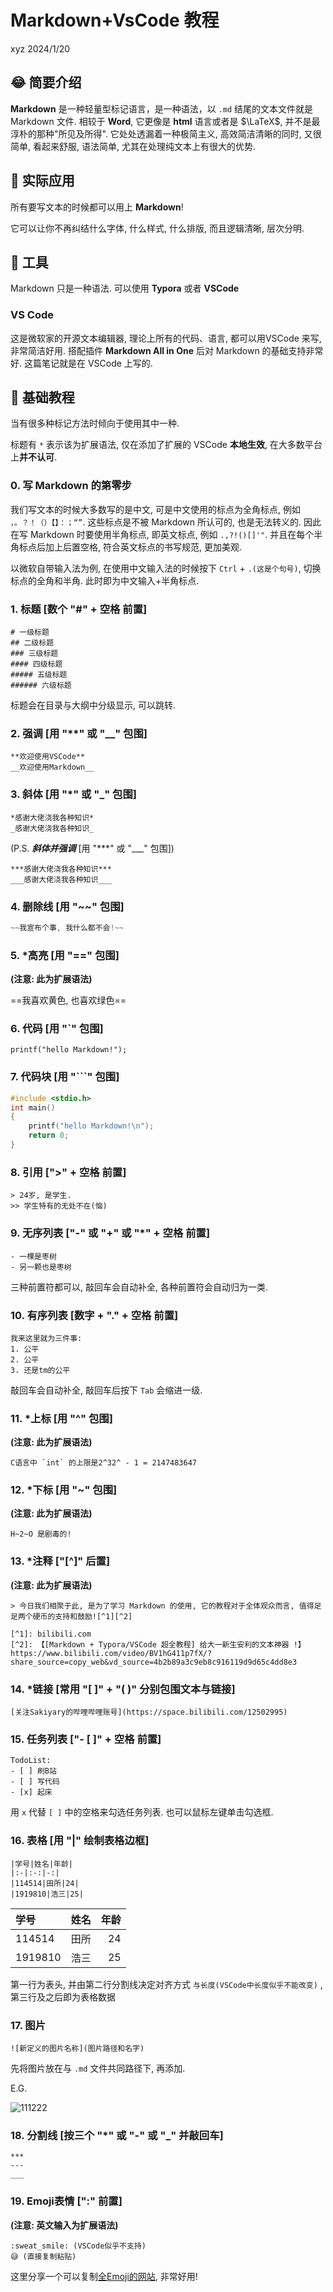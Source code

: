 # Markdown+VsCode 教程

xyz 2024/1/20

## 😂 简要介绍

**Markdown** 是一种轻量型标记语言，是一种语法，以 `.md` 结尾的文本文件就是 Markdown 文件. 相较于 **Word**, 它更像是 **html** 语言或者是 $\LaTeX$, 并不是最淳朴的那种"所见及所得". 它处处透漏着一种极简主义, 高效简洁清晰的同时, 又很简单, 看起来舒服, 语法简单, 尤其在处理纯文本上有很大的优势.

## 📐 实际应用

所有要写文本的时候都可以用上 **Markdown**!

它可以让你不再纠结什么字体, 什么样式, 什么排版, 而且逻辑清晰, 层次分明.

## 🍴 工具

Markdown 只是一种语法. 可以使用 **Typora** 或者 **VSCode**

### VS Code

这是微软家的开源文本编辑器, 理论上所有的代码、语言, 都可以用VSCode 来写, 非常简洁好用. 搭配插件 **Markdown All in One** 后对 Markdown 的基础支持非常好. 这篇笔记就是在 VSCode 上写的.

## 🍭 基础教程

当有很多种标记方法时倾向于使用其中一种.

标题有 `*` 表示该为扩展语法, 仅在添加了扩展的 VSCode **本地生效**, 在大多数平台上**并不认可**.

### 0. 写 Markdown 的第零步

我们写文本的时候大多数写的是中文, 可是中文使用的标点为全角标点, 例如 `，。？！（）【】：；“”`. 这些标点是不被 Markdown 所认可的, 也是无法转义的. 因此在写 Markdown 时要使用半角标点, 即英文标点, 例如 `.,?!()[]'"`. 并且在每个半角标点后加上后置空格, 符合英文标点的书写规范, 更加美观. 

以微软自带输入法为例, 在使用中文输入法的时候按下 `Ctrl` + `.(这是个句号)`, 切换标点的全角和半角. 此时即为中文输入+半角标点.

### 1. 标题 [数个 "#" + 空格 前置]

```
# 一级标题
## 二级标题
### 三级标题
#### 四级标题
##### 五级标题
###### 六级标题
```

标题会在目录与大纲中分级显示, 可以跳转. 

### 2. 强调 [用 "**" 或 "__" 包围]

```
**欢迎使用VSCode**
__欢迎使用Markdown__
```

### 3. 斜体 [用 "*" 或 "_" 包围]

```
*感谢大佬浇我各种知识*
_感谢大佬浇我各种知识_
```

(P.S. ***斜体并强调*** [用 "***" 或 "___" 包围])

```
***感谢大佬浇我各种知识***
___感谢大佬浇我各种知识___
```

### 4. 删除线 [用 "~~" 包围]

```C
~~我宣布个事, 我什么都不会!~~
```

### 5. *高亮 [用 "==" 包围]

**(注意: 此为扩展语法)**

==我喜欢黄色, 也喜欢绿色==

### 6. 代码 [用 "`" 包围]

`printf("hello Markdown!");`

### 7. 代码块 [用 "```" 包围]

```C
#include <stdio.h>
int main()
{
    printf("hello Markdown!\n");
    return 0;
}
```

### 8. 引用 [">" + 空格 前置]

```
> 24岁, 是学生.
>> 学生特有的无处不在(恼)
```

### 9. 无序列表 ["-" 或 "+" 或 "*" + 空格 前置]

```
- 一棵是枣树
- 另一颗也是枣树
```

三种前置符都可以, 敲回车会自动补全, 各种前置符会自动归为一类. 

### 10. 有序列表 [数字 + "." + 空格 前置]

```
我来这里就为三件事: 
1. 公平
2. 公平
3. 还是tm的公平
```

敲回车会自动补全, 敲回车后按下 `Tab` 会缩进一级. 

### 11. *上标 [用 "^" 包围]

**(注意: 此为扩展语法)**

```
C语言中 `int` 的上限是2^32^ - 1 = 2147483647
```

### 12. *下标 [用 "~" 包围]

**(注意: 此为扩展语法)**

```
H~2~O 是剧毒的!
```

### 13. *注释 ["[^]" 后置]

**(注意: 此为扩展语法)**

```
> 今日我们相聚于此, 是为了学习 Markdown 的使用, 它的教程对于全体观众而言, 值得足足两个硬币的支持和鼓励![^1][^2]

[^1]: bilibili.com
[^2]: 【[Markdown + Typora/VSCode 超全教程] 给大一新生安利的文本神器 !】 https://www.bilibili.com/video/BV1hG411p7fX/?share_source=copy_web&vd_source=4b2b89a3c9eb8c916119d9d65c4dd8e3
```

### 14. *链接 [常用 "[ ]" + "( )" 分别包围文本与链接]

```
[关注Sakiyary的哔哩哔哩账号](https://space.bilibili.com/12502995)
```

### 15. 任务列表 ["- [ ]" + 空格 前置]

```
TodoList:
- [ ] 刷B站
- [ ] 写代码
- [x] 起床
```

用 `x` 代替 `[ ]` 中的空格来勾选任务列表. 也可以鼠标左键单击勾选框. 

### 16. 表格 [用 "|" 绘制表格边框]

```
|学号|姓名|年龄|
|:-|:-:|-:|
|114514|田所|24|
|1919810|浩三|25|
```

|学号|姓名|年龄|
|:----|:---:|------:|
|114514|田所|24|
|1919810|浩三|25|

第一行为表头, 并由第二行分割线决定对齐方式 `与长度(VSCode中长度似乎不能改变)` , 第三行及之后即为表格数据

### 17. 图片

```
![新定义的图片名称](图片路径和名字)
```

先将图片放在与 `.md` 文件共同路径下, 再添加. 

E.G.

![111222](11.jpg)

### 18. 分割线 [按三个 "*" 或 "-" 或 "_" 并敲回车]

```
***
---
___
```

### 19. Emoji表情 [":" 前置]

**(注意: 英文输入为扩展语法)**

```
:sweat_smile: (VSCode似乎不支持)
😅 (直接复制粘贴)
```

这里分享一个可以复制[全Emoji的网站](https://emojipedia.org/apple/), 非常好用! 


